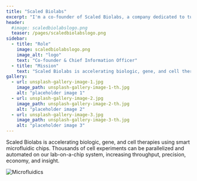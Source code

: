 ```yaml
---
title: "Scaled Biolabs"
excerpt: "I'm a co-founder of Scaled Biolabs, a company dedicated to turbocharging biotech and biopharma R&D."
header:
  #image: scaledbiolabslogo.png
  teaser: /pages/scaledbiolabslogo.png
sidebar:
  - title: "Role"
    image: scaledbiolabslogo.png
    image_alt: "logo"
    text: "Co-founder & Chief Information Officer"
  - title: "Mission"
    text: "Scaled Biolabs is accelerating biologic, gene, and cell therapies using smart microfluidic chips."
gallery:
  - url: unsplash-gallery-image-1.jpg
    image_path: unsplash-gallery-image-1-th.jpg
    alt: "placeholder image 1"
  - url: unsplash-gallery-image-2.jpg
    image_path: unsplash-gallery-image-2-th.jpg
    alt: "placeholder image 2"
  - url: unsplash-gallery-image-3.jpg
    image_path: unsplash-gallery-image-3-th.jpg
    alt: "placeholder image 3"
---
```


Scaled Biolabs is accelerating biologic, gene, and cell therapies using smart microfluidic chips. Thousands of cell experiments can be parallelized and automated on our lab-on-a-chip system, increasing throughput, precision, economy, and insight.

![Microfluidics](/pages/scaledbiolabs.jpg "Microfluidics Chip")
